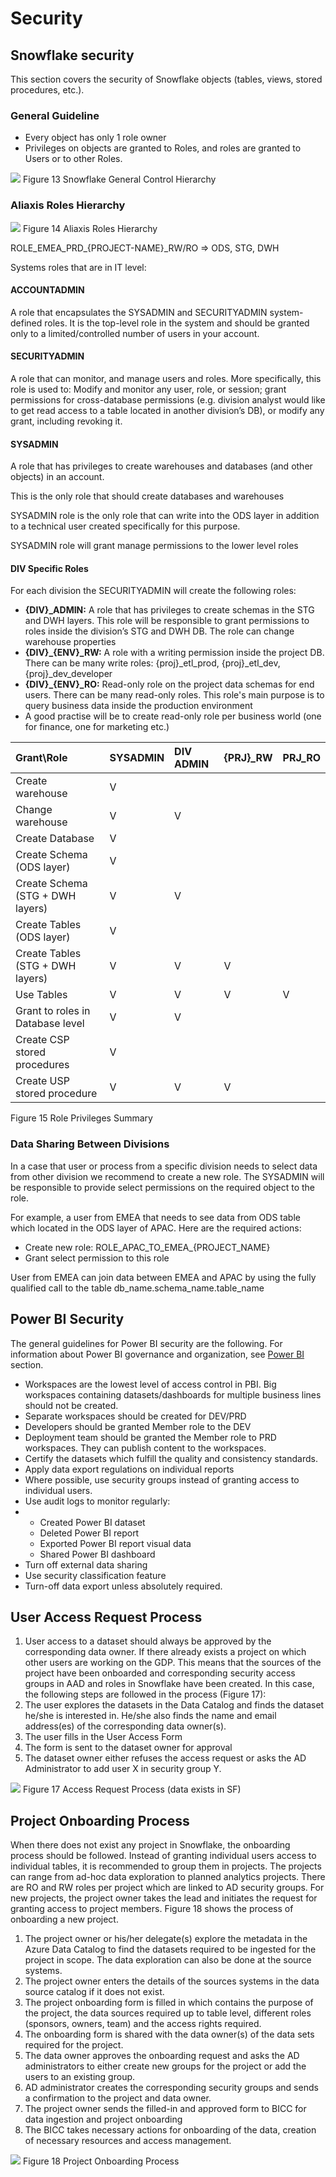 # Security

## Snowflake security

This section covers the security of Snowflake objects \(tables, views, stored procedures, etc.\).

### General Guideline

* Every object has only 1 role owner
* Privileges on objects are granted to Roles, and roles are granted to Users or to other Roles.

![](https://github.com/NJarZe/gdp-gitbook/tree/4be67165d0fb6646303b084d135b48ef7065ae6d/media/image14.png) Figure 13 Snowflake General Control Hierarchy

### Aliaxis Roles Hierarchy

![](https://github.com/NJarZe/gdp-gitbook/tree/4be67165d0fb6646303b084d135b48ef7065ae6d/media/image15.png) Figure 14 Aliaxis Roles Hierarchy

ROLE\_EMEA\_PRD\_{PROJECT-NAME}\_RW/RO =&gt; ODS, STG, DWH

Systems roles that are in IT level:

#### ACCOUNTADMIN

A role that encapsulates the SYSADMIN and SECURITYADMIN system-defined roles. It is the top-level role in the system and should be granted only to a limited/controlled number of users in your account.

#### SECURITYADMIN

A role that can monitor, and manage users and roles. More specifically, this role is used to: Modify and monitor any user, role, or session; grant permissions for cross-database permissions \(e.g. division analyst would like to get read access to a table located in another division’s DB\), or modify any grant, including revoking it.

#### SYSADMIN

A role that has privileges to create warehouses and databases \(and other objects\) in an account.

This is the only role that should create databases and warehouses 

SYSADMIN role is the only role that can write into the ODS layer in addition to a technical user created specifically for this purpose.

SYSADMIN role will grant manage permissions to the lower level roles

#### DIV Specific Roles

For each division the SECURITYADMIN will create the following roles:

* **{DIV}\_ADMIN:** A role that has privileges to create schemas in the STG and DWH layers. This role will be responsible to grant permissions to roles inside the division’s STG and DWH DB. The role can change warehouse properties
* **{DIV}\_{ENV}\_RW:** A role with a writing permission inside the project DB. There can be many write roles: {proj}\_etl\_prod, {proj}\_etl\_dev, {proj}\_dev\_developer
* **{DIV}\_{ENV}\_RO:** Read-only role on the project data schemas for end users. There can be many read-only roles. This role's main purpose is to query business data inside the production environment
* A good practise will be to create read-only role per business world \(one for finance, one for marketing etc.\)

| Grant\Role | SYSADMIN | DIV ADMIN | {PRJ}\_RW | PRJ\_RO |
| :--- | :--- | :--- | :--- | :--- |
| Create warehouse | V |  |  |  |
| Change warehouse | V | V |  |  |
| Create Database | V |  |  |  |
| Create Schema \(ODS layer\) | V |  |  |  |
| Create Schema \(STG + DWH layers\) | V | V |  |  |
| Create Tables \(ODS layer\) | V |  |  |  |
| Create Tables \(STG + DWH layers\) | V | V | V |  |
| Use Tables | V | V | V | V |
| Grant to roles in Database level | V | V |  |  |
| Create CSP stored procedures | V |  |  |  |
| Create USP stored procedure | V | V | V |  |

Figure 15 Role Privileges Summary

### Data Sharing Between Divisions

In a case that user or process from a specific division needs to select data from other division we recommend to create a new role. The SYSADMIN will be responsible to provide select permissions on the required object to the role.

For example, a user from EMEA that needs to see data from ODS table which located in the ODS layer of APAC. Here are the required actions:

* Create new role: ROLE\_APAC\_TO\_EMEA\_{PROJECT\_NAME}
* Grant select permission to this role

User from EMEA can join data between EMEA and APAC by using the fully qualified call to the table db\_name.schema\_name.table\_name

## Power BI Security

The general guidelines for Power BI security are the following. For information about Power BI governance and organization, see [Power BI](power-bi-guidelines.md) section.

* Workspaces are the lowest level of access control in PBI. Big workspaces containing datasets/dashboards for multiple business lines should not be created.
* Separate workspaces should be created for DEV/PRD
* Developers should be granted Member role to the DEV
* Deployment team should be granted the Member role to PRD workspaces. They can publish content to the workspaces.
* Certify the datasets which fulfill the quality and consistency standards.
* Apply data export regulations on individual reports
* Where possible, use security groups instead of granting access to individual users.
* Use audit logs to monitor regularly:
* * Created Power BI dataset
  * Deleted Power BI report
  * Exported Power BI report visual data
  * Shared Power BI dashboard
* Turn off external data sharing
* Use security classification feature
* Turn-off data export unless absolutely required.

## User Access Request Process

1. User access to a dataset should always be approved by the corresponding data owner. If there already exists a project on which other users are working on the GDP. This means that the sources of the project have been onboarded and corresponding security access groups in AAD and roles in Snowflake have been created. In this case, the following steps are followed in the process \(Figure 17\):
2. The user explores the datasets in the Data Catalog and finds the dataset he/she is interested in. He/she also finds the name and email address\(es\) of the corresponding data owner\(s\).
3. The user fills in the User Access Form
4. The form is sent to the dataset owner for approval
5. The dataset owner either refuses the access request or asks the AD Administrator to add user X in security group Y.

![](https://github.com/NJarZe/gdp-gitbook/tree/4be67165d0fb6646303b084d135b48ef7065ae6d/media/image17.png) Figure 17 Access Request Process \(data exists in SF\)

## Project Onboarding Process

When there does not exist any project in Snowflake, the onboarding process should be followed. Instead of granting individual users access to individual tables, it is recommended to group them in projects. The projects can range from ad-hoc data exploration to planned analytics projects. There are RO and RW roles per project which are linked to AD security groups. For new projects, the project owner takes the lead and initiates the request for granting access to project members. Figure 18 shows the process of onboarding a new project.

1. The project owner or his/her delegate\(s\) explore the metadata in the Azure Data Catalog to find the datasets required to be ingested for the project in scope. The data exploration can also be done at the source systems.
2. The project owner enters the details of the sources systems in the data source catalog if it does not exist.
3. The project onboarding form is filled in which contains the purpose of the project, the data sources required up to table level, different roles \(sponsors, owners, team\) and the access rights required.
4. The onboarding form is shared with the data owner\(s\) of the data sets required for the project.
5. The data owner approves the onboarding request and asks the AD administrators to either create new groups for the project or add the users to an existing group.
6. AD administrator creates the corresponding security groups and sends a confirmation to the project and data owner.
7. The project owner sends the filled-in and approved form to BICC for data ingestion and project onboarding
8. The BICC takes necessary actions for onboarding of the data, creation of necessary resources and access management.

![](https://github.com/NJarZe/gdp-gitbook/tree/4be67165d0fb6646303b084d135b48ef7065ae6d/media/image18.png) Figure 18 Project Onboarding Process

